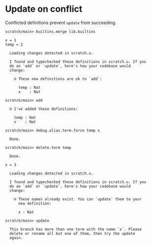 # Update on conflict

Conflicted definitions prevent `update` from succeeding.

``` ucm :hide
scratch/main> builtins.merge lib.builtins
```

``` unison
x = 1
temp = 2
```

``` ucm :added-by-ucm
  Loading changes detected in scratch.u.

  I found and typechecked these definitions in scratch.u. If you
  do an `add` or `update`, here's how your codebase would
  change:

    ⍟ These new definitions are ok to `add`:
    
      temp : Nat
      x    : Nat
```

``` ucm
scratch/main> add

  ⍟ I've added these definitions:

    temp : Nat
    x    : Nat

scratch/main> debug.alias.term.force temp x

  Done.

scratch/main> delete.term temp

  Done.
```

``` unison
x = 3
```

``` ucm :added-by-ucm
  Loading changes detected in scratch.u.

  I found and typechecked these definitions in scratch.u. If you
  do an `add` or `update`, here's how your codebase would
  change:

    ⍟ These names already exist. You can `update` them to your
      new definition:
    
      x : Nat
```

``` ucm :error
scratch/main> update

  This branch has more than one term with the name `x`. Please
  delete or rename all but one of them, then try the update
  again.
```
